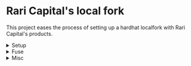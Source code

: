 # Rari Capital's local fork

This project eases the process of setting up a hardhat localfork with Rari Capital's products.

<details>
<summary> Setup </summary>

1. You first run 

		npm install 

2. The next step is compilation but one contract needs to be modified before because of incompatible solidity compilator versions

    Go to `node_modules/@uniswap/v3-core/contracts/libraries/LowGasSafeMath.sol`

    in Line 2 you'll find:
        `pragma solidity >=0.7.0;`

    change it to:
        `pragma solidity 0.6.12;`
        
     <sub>please let me know if theres a better way to do this I couldn't find it :)</sub>

3. Run

		npx hardhat compile
        
4. Start hardhat node

		npx hardhat node
        
      This will start a mainnet fork pinned at block: 14167154
      
5. Open a second terminal and run:

		npx hardhat deploy-fuse --network localhost 
        
      This will deploy a clean instance of fuse in your localnode.
</details>
      
<details>
<summary>Fuse</summary>
<ul>
<details>     
<summary> Interacion </summary>
<ul>

###### Go through the setup before using any task below.


<details>
    <summary>Deploy an empty pool</summary>

		npx hardhat deploy-pool --network localhost
		
###### This task will output the deployed pool's comptroller address which you will need to run the tasks below:
</details>


<details>
    <summary>Deploy a cToken/market</summary>

		npx hardhat deploy-market --comptroller 0x00...0000 --underlying 0x00...0000 --cfactor 5 --rfactor 0.5 --adminfee 0.05 --network localhost 
	
###### - comptroller is the comptroller address where ctoken/market will be listed.
###### - underlying is the underlying token of the market.
###### - cfactor is the collateral factor of the market. optional
###### - rfactor is the reserve factor. optional.
###### - adminfee is the admin fee. optional.
</details>

      
<details>  
    <summary>Deploy a rewards distributor to a given pool</summary>

	npx hardhat deploy-rd-to-pool --underlying 0x00...0000 --comptroller 0x00...0000 --network localhost
		
###### - underlying is the address of token to distribute.
###### - comptroller is the comptroller address to add rd.
</details>

<details>
<summary>Deploy Uniswap V2 Twap Oracle</summary>
    
    npx hardhat deploy-unitwap-v2

###### task not complete yet, it'll deploy an oracle but will not add it to the comptroller.

</details>


<details>
<summary>Market Interaction</summary>
<ul>

<details>
<summary>Supply</summary>
        
        
    npx hardhat supply --underlying 0x00...0000 --market 0x00...0000 --comptroller 0x00...0000 --amount 1000 --collateralize true --user 0x00...0000
    

###### - underlying is the market's underlying asset.
###### - market is the address of the market.
###### - comptroller is the address where market is listed.
###### - amount is the amount of tokens to supply.
###### - collateralize is optional. If true you will enter the market.
###### - user is address of supplier. optional. default to hardhat's first address.
</details>
<details>
<summary>Borrow</summary>
        
        
    npx hardhat borrow --market 0x00...0000 --amount 1000 --token 0x00..0000
    

###### - market is the address of the market.
###### - amount is the amount of tokens to supply.
###### - token is the market's underlying asset.
</details>
<details>
<summary>Repay</summary>
        
        
    npx hardhat repay --market 0x00...0000 --amount 1000 --token 0x00..0000
    

###### - market is the address of the market.
###### - amount is the amount of tokens to supply.
###### - token is the market's underlying asset.
</details>
<details>
<summary>Withdraw</summary>
        
        
    npx hardhat withdraw --market 0x00...0000 --amount 1000 --token 0x00..0000
    

###### - market is the address of the market.
###### - amount is the amount of tokens to supply.
###### - token is the market's underlying asset.
</details>

</ul>
</details>
</ul>
</details> 

<details>
    <summary>Fetching info</summary>
<ul>

###### Go through the setup, and deploy a pool before using tasks below.
<details>
    <summary>To get the pool's information</summary>

    npx hardhat get-pool-info --comptroller 0x00...0000 --network localhost
      
###### - comptroller is the address of the comptroller that will be used to get information.
</details>
</ul>
</details>
</ul>
</details>

<details>
<summary>Misc</summary>
<ul>
<details>
<summary>Get a token</summary>

    npx hardhat sendToken --to 0x00...0000 --amount 1000 --token DAI
    
###### - to is the recepient address.
###### - amount is the amount of tokens to send
###### - token is the tokens symbol. Currently supports DAI and USDC.
    
</details>
</ul>
</details>
    
   

<!-- 
# Performance optimizations

For faster runs of your tests and scripts, consider skipping ts-node's type checking by setting the environment variable `TS_NODE_TRANSPILE_ONLY` to `1` in hardhat's environment. For more details see [the documentation](https://hardhat.org/guides/typescript.html#performance-optimizations). -->
